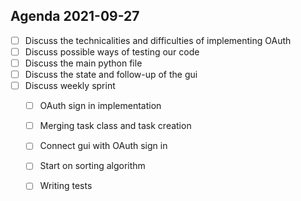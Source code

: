 ﻿## Agenda 2021-09-27

 - [ ] Discuss the technicalities and difficulties of implementing OAuth
 - [ ] Discuss possible ways of testing our code
 - [ ] Discuss the main python file
 - [ ] Discuss the state and follow-up of the gui
 - [ ] Discuss weekly sprint
	 - [ ] OAuth sign in implementation
	 - [ ] Merging task class and task creation
	 - [ ] Connect gui with OAuth sign in
	 - [ ] Start on sorting algorithm
	 - [ ] Writing tests



